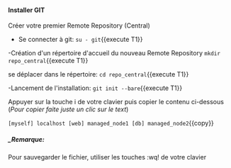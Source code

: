 #### Installer GIT

Créer votre premier Remote Repository (Central)

- Se connecter à git:
   `su - git`{{execute T1}}

-Création d'un répertoire d'accueil du nouveau Remote Repository
`mkdir repo_central`{{execute T1}}

se déplacer dans le répertoire:
   `cd repo_central`{{execute T1}}

-Lancement de l'installation:
  `git init --bare`{{execute T1}}

Appuyer sur la touche i de votre clavier puis copier le contenu ci-dessous (_Pour copier faite juste un clic sur le text_)

`
[myself]
localhost
[web]
managed_node1
[db]
managed_node2
`{{copy}}


##### _Remarque:

Pour sauvegarder le fichier, utiliser les touches :wq! de votre clavier
